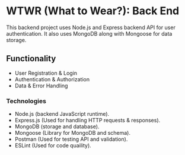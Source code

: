 # WTWR (What to Wear?): Back End 

This backend project uses Node.js and Express backend API for user authentication. It also uses MongoDB along with Mongoose for data storage.

## Functionality

- User Registration & Login
- Authentication & Authorization 
- Data & Error Handling

### Technologies

- Node.js (backend JavaScript runtime).
- Express.js (Used for handling HTTP requests & responses).
- MongoDB (storage and database).
- Mongoose (Library for MongoDB and schema).
- Postman (Used for testing API and validation).
- ESLint (Used for code quaility). 




